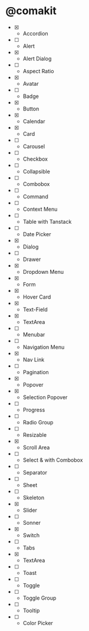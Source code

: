 # @comakit

- [X] - Accordion

- [ ] - Alert

- [X] - Alert Dialog

- [ ] - Aspect Ratio

- [X] - Avatar

- [ ] - Badge

- [X] - Button

- [X] - Calendar

- [X] - Card

- [ ] - Carousel

- [ ] - Checkbox

- [ ] - Collapsible

- [ ] - Combobox

- [ ] - Command

- [ ] - Context Menu

- [ ] - Table with Tanstack

- [ ] - Date Picker

- [X] - Dialog

- [ ] - Drawer

- [X] - Dropdown Menu

- [X] - Form

- [X] - Hover Card

- [X] - Text-Field

- [X] - TextArea

- [ ] - Menubar

- [ ] - Navigation Menu

- [X] - Nav Link

- [ ] - Pagination

- [X] - Popover

- [X] - Selection Popover

- [ ] - Progress

- [ ] - Radio Group

- [ ] - Resizable

- [X] - Scroll Area

- [ ] - Select & with Combobox

- [ ] - Separator

- [ ] - Sheet

- [ ] - Skeleton

- [X] - Slider

- [ ] - Sonner

- [X] - Switch

- [ ] - Tabs

- [X] - TextArea

- [ ] - Toast

- [ ] - Toggle

- [ ] - Toggle Group

- [ ] - Tooltip

- [ ] - Color Picker
